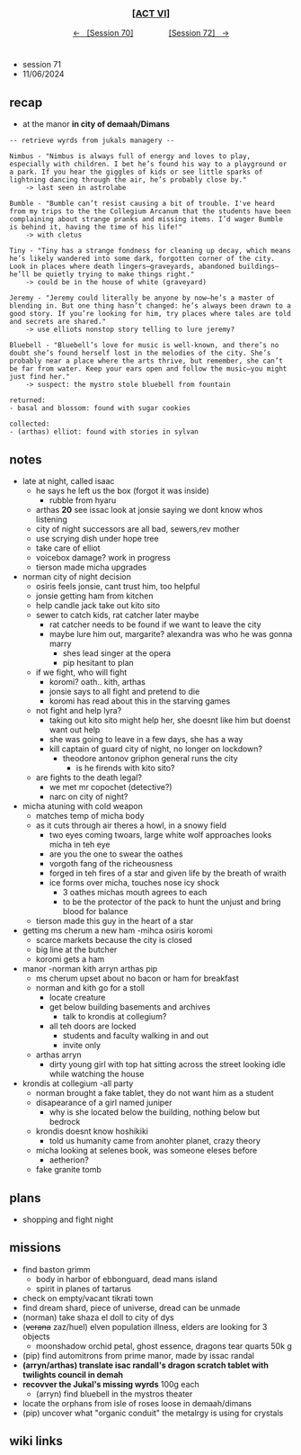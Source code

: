 
<div align="center">
  <h3 align="center"><a href="https://github.com/h-griffin/dnd-notes/blob/main/grimmhaus/act-VI" >[ACT VI]</a></h3>
  <p align="center">
    <a href="https://github.com/h-griffin/dnd-notes/blob/main/grimmhaus/act-VI/24-10-30.md" >&larr; &nbsp; [Session 70]</a>
    &nbsp;&nbsp;&nbsp;&nbsp;&nbsp;&nbsp;&nbsp;&nbsp;&nbsp;&nbsp;&nbsp;&nbsp;&nbsp;&nbsp;
    <a href="https://github.com/h-griffin/dnd-notes/blob/main/grimmhaus/act-VI/24-11-06.md" >[Session 72] &nbsp; &rarr;</a>
  </p>
</div>

#
- session 71
- 11/06/2024

## recap
- at the manor **in city of demaah/Dimans**

```text
-- retrieve wyrds from jukals managery --

Nimbus - "Nimbus is always full of energy and loves to play, especially with children. I bet he’s found his way to a playground or a park. If you hear the giggles of kids or see little sparks of lightning dancing through the air, he’s probably close by." 
    -> last seen in astrolabe

Bumble - "Bumble can’t resist causing a bit of trouble. I've heard from my trips to the the Collegium Arcanum that the students have been complaining about strange pranks and missing items. I’d wager Bumble is behind it, having the time of his life!"
    -> with cletus

Tiny - "Tiny has a strange fondness for cleaning up decay, which means he’s likely wandered into some dark, forgotten corner of the city. Look in places where death lingers—graveyards, abandoned buildings—he’ll be quietly trying to make things right."
    -> could be in the house of white (graveyard)

Jeremy - "Jeremy could literally be anyone by now—he’s a master of blending in. But one thing hasn’t changed: he’s always been drawn to a good story. If you’re looking for him, try places where tales are told and secrets are shared."
    -> use elliots nonstop story telling to lure jeremy?

Bluebell - "Bluebell’s love for music is well-known, and there’s no doubt she’s found herself lost in the melodies of the city. She’s probably near a place where the arts thrive, but remember, she can’t be far from water. Keep your ears open and follow the music—you might just find her."
    -> suspect: the mystro stole bluebell from fountain

returned:
- basal and blossom: found with sugar cookies

collected: 
- (arthas) elliot: found with stories in sylvan  

```

## notes
- late at night, called isaac
    - he says he left us the box (forgot it was inside)
        - rubble from hyaru
    - arthas **20** see issac look at jonsie saying we dont know whos listening
    - city of night successors are all bad, sewers,rev mother
    - use scrying dish under hope tree
    - take care of elliot
    - voicebox damage? work in progress
    - tierson made micha upgrades
- norman city of night decision
    - osiris feels jonsie, cant trust him, too helpful
    - jonsie getting ham from kitchen
    - help candle jack take out kito sito
    - sewer to catch kids, rat catcher later maybe
        - rat catcher needs to be found if we want to leave the city
        - maybe lure him out, margarite? alexandra was who he was gonna marry
            - shes lead singer at the opera
            - pip hesitant to plan
    - if we fight, who will fight
        - koromi? oath.. kith, arthas
        - jonsie says to all fight and pretend to die
        - koromi has read about this in the starving games
    - not fight and help lyra?
        - taking out kito sito might help her, she doesnt like him but doenst want out help
        - she was going to leave in a few days, she has a way
        - kill captain of guard city of night, no longer on lockdown?
            - theodore antonov griphon general runs the city
                - is he firends with kito sito?
    - are fights to the death legal?
        - we met mr copochet (detective?)
        - narc on city of night?
- micha atuning with cold weapon
    - matches temp of micha body
    - as it cuts through air theres a howl, in a snowy field
        - two eyes coming twoars, large white wolf approaches looks micha in teh eye
        - are you the one to swear the oathes
        - vorgoth fang of the richeousness
        - forged in teh fires of a star and given life by the breath of wraith
        - ice forms over micha, touches nose icy shock
            - 3 oathes michas mouth agrees to each
            - to be the protector of the pack to hunt the unjust and bring blood for balance
    - tierson made this guy in the heart of a star
- getting ms cherum a new ham -mihca osiris koromi
    - scarce markets because the city is closed
    - big line at the butcher
    - koromi gets a ham
- manor -norman kith arryn arthas pip
    - ms cherum upset about no bacon or ham for breakfast
    - norman and kith go for a stoll
        - locate creature
        - get below building basements and archives
            - talk to krondis at collegium?
        - all teh doors are locked
            - students and faculty walking in and out
            - invite only
    - arthas arryn
        - dirty young girl with top hat sitting across the street looking idle while watching the house
- krondis at collegium -all party
    - norman brought a fake tablet, they do not want him as a student
    - disapearance of a girl named juniper
        - why is she located below the building, nothing below but bedrock
    - krondis doesnt know hoshikiki
        - told us humanity came from anohter planet, crazy theory
    - micha looking at selenes book, was someone eleses before
        - aetherion?
    - fake granite tomb

## plans
- shopping and fight night

## missions
- find baston grimm
    - body in harbor of ebbonguard, dead mans island
    - spirit in planes of tartarus
- check on empty/vacant tikrati town
- find dream shard, piece of universe, dread can be unmade
- (norman) take shaza el doll to city of dys
- (~~verana~~ zaz/huel) elven population illness, elders are looking for 3 objects
    - moonshadow orchid petal, ghost essence, dragons tear quarts 50k g
- (pip) find automitrons from prime manor, made by issac randal
- **(arryn/arthas) translate isac randall's dragon scratch tablet with twilights council in demah**
- **recovver the Jukal's missing wyrds** 100g each
    - (arryn) find bluebell in the mystros theater
- locate the orphans from isle of roses loose in demaah/dimans
- (pip) uncover what "organic conduit" the metalrgy is using for crystals

## wiki links
